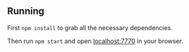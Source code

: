 ## Running

First `npm install` to grab all the necessary dependencies.

Then run `npm start` and open <localhost:7770> in your browser.